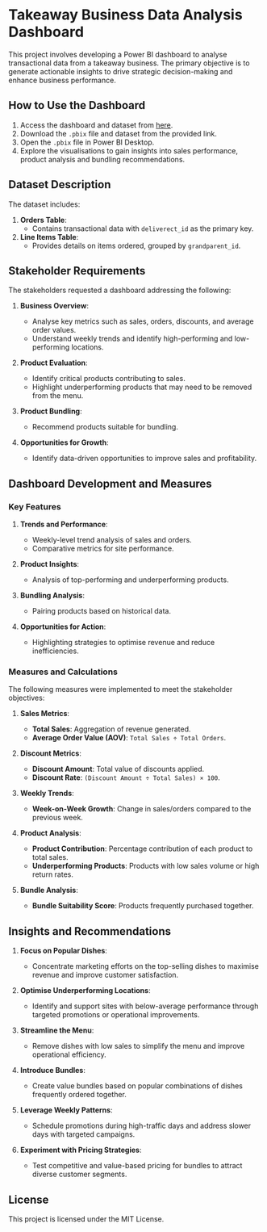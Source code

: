 
# Takeaway Business Data Analysis Dashboard

This project involves developing a Power BI dashboard to analyse transactional data from a takeaway business. The primary objective is to generate actionable insights to drive strategic decision-making and enhance business performance.


## How to Use the Dashboard

1. Access the dashboard and dataset from [here](https://drive.google.com/drive/folders/1Zub-KxbnS79-cdNVbASx-3L4XcCiS55g?usp=sharing).
2. Download the `.pbix` file and dataset from the provided link.
3. Open the `.pbix` file in Power BI Desktop.
4. Explore the visualisations to gain insights into sales performance, product analysis and bundling recommendations.



## Dataset Description

The dataset includes:
1. **Orders Table**:
   - Contains transactional data with `deliverect_id` as the primary key.
2. **Line Items Table**:
   - Provides details on items ordered, grouped by `grandparent_id`.
  


## Stakeholder Requirements

The stakeholders requested a dashboard addressing the following:

1. **Business Overview**:
   - Analyse key metrics such as sales, orders, discounts, and average order values.
   - Understand weekly trends and identify high-performing and low-performing locations.

2. **Product Evaluation**:
   - Identify critical products contributing to sales.
   - Highlight underperforming products that may need to be removed from the menu.

3. **Product Bundling**:
   - Recommend products suitable for bundling.

4. **Opportunities for Growth**:
   - Identify data-driven opportunities to improve sales and profitability.



## Dashboard Development and Measures

### Key Features
1. **Trends and Performance**:
   - Weekly-level trend analysis of sales and orders.
   - Comparative metrics for site performance.

2. **Product Insights**:
   - Analysis of top-performing and underperforming products.

3. **Bundling Analysis**:
   - Pairing products based on historical data.

4. **Opportunities for Action**:
   - Highlighting strategies to optimise revenue and reduce inefficiencies.



### Measures and Calculations

The following measures were implemented to meet the stakeholder objectives:

1. **Sales Metrics**:
   - **Total Sales**: Aggregation of revenue generated.
   - **Average Order Value (AOV)**: `Total Sales ÷ Total Orders`.

2. **Discount Metrics**:
   - **Discount Amount**: Total value of discounts applied.
   - **Discount Rate**: `(Discount Amount ÷ Total Sales) × 100`.

3. **Weekly Trends**:
   - **Week-on-Week Growth**: Change in sales/orders compared to the previous week.

4. **Product Analysis**:
   - **Product Contribution**: Percentage contribution of each product to total sales.
   - **Underperforming Products**: Products with low sales volume or high return rates.

5. **Bundle Analysis**:
   - **Bundle Suitability Score**: Products frequently purchased together.



## Insights and Recommendations

1. **Focus on Popular Dishes**:
   - Concentrate marketing efforts on the top-selling dishes to maximise revenue and improve customer satisfaction.

2. **Optimise Underperforming Locations**:
   - Identify and support sites with below-average performance through targeted promotions or operational improvements.

3. **Streamline the Menu**:
   - Remove dishes with low sales to simplify the menu and improve operational efficiency.

4. **Introduce Bundles**:
   - Create value bundles based on popular combinations of dishes frequently ordered together.

5. **Leverage Weekly Patterns**:
   - Schedule promotions during high-traffic days and address slower days with targeted campaigns.

6. **Experiment with Pricing Strategies**:
   - Test competitive and value-based pricing for bundles to attract diverse customer segments.



## License

This project is licensed under the MIT License.

